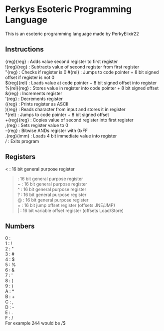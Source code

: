 
# Perkys Esoteric Programming Language

This is an esoteric programming language made by PerkyElixir22



## Instructions
<space>{reg}{reg} : Adds value second register to first register  
!{reg}{reg} : Subtracts value of second register from first register  
"{reg} : Checks if register is 0
#{rel} : Jumps to code pointer + 8 bit signed offset if register is not 0  
${reg}{rel} : Loads value at code pointer + 8 bit signed offset into register  
%{rel}{reg} : Stores value in register into code pointer + 8 bit signed offset  
&{reg} : Increments register  
'{reg} : Decrements register  
({reg} : Prints register as ASCII  
){reg} : Reads character from input and stores it in register  
*{rel} : Jumps to code pointer + 8 bit signed offset  
+{reg}{reg} : Copies value of second register into first register  
,{reg} : Sets register value to 0  
-{reg} : Bitwise ANDs register with 0xFF  
.{reg}{imm} : Loads 4 bit immediate value into register  
/ : Exits program  

## Registers
< : 16 bit general purpose register  
> : 16 bit general purpose register  
~ : 16 bit general purpose register  
^ : 16 bit general purpose register  
? : 16 bit general purpose register  
@ : 16 bit general purpose register  
= : 16 bit jump offset register (offsets JNE/JMP)  
| : 16 bit variable offset register (offsets Load/Store)  

## Numbers
0 : <space>  
1 : !  
2 : "  
3 : #  
4 : $  
5 : %  
6 : &  
7 : '  
8 : (  
9 : )  
A : *  
B : +  
C : ,  
D : -  
E : .  
F : /  
For example 244 would be /$
